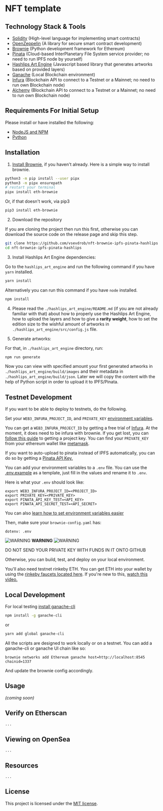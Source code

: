 # NFT template

## Technology Stack & Tools

- [Solidity](https://docs.soliditylang.org/en/latest/index.html) (High-level language for implementing smart contracts)
- [OpenZeppelin](https://docs.openzeppelin.com/contracts/4.x/) (A library for secure smart contract development)
- [Brownie](https://eth-brownie.readthedocs.io/en/stable/toctree.html#) (Python development framework for Ethereum)
- [Pinata](https://docs.pinata.cloud/) (Cloud-based InterPlanetary File System service provider; no need to run IPFS node by yourself)
- [Hashlips Art Engine](https://github.com/HashLips/hashlips_art_engine) (Javascript based library that generates artworks based on provided layers)
- [Ganache](https://www.trufflesuite.com/ganache) (Local Blockchain environment)
- [Infura](https://docs.infura.io/infura/) (Blockchain API to connect to a Testnet or a Mainnet; no need to run own Blockchain node)
- [Alchemy](https://docs.alchemy.com/alchemy/) (Blockchain API to connect to a Testnet or a Mainnet; no need to run own Blockchain node)

## Requirements For Initial Setup
Please install or have installed the following:

- [NodeJS and NPM](https://nodejs.org/en/download/)
- [Python](https://www.python.org/downloads/)


## Installation

1. [Install Brownie](https://eth-brownie.readthedocs.io/en/stable/install.html), if you haven't already. Here is a simple way to install brownie.


```bash
python3 -m pip install --user pipx
python3 -m pipx ensurepath
# restart your terminal
pipx install eth-brownie
```
Or, if that doesn't work, via pip3
```bash
pip3 install eth-brownie
```

2. Download the repository


If you are cloning the project then run this first, otherwise you can download the source code on the release page and skip this step. 


```bash
git clone https://github.com/vsevdrob/nft-brownie-ipfs-pinata-hashlips
cd nft-brownie-ipfs-pinata-hashlips
```


3. Install Hashlips Art Engine dependencies:


Go to the `hashlips_art_engine` and run the following command if you have `yarn` installed.
```bash
yarn install
```
Alternatively you can run this command if you have `node` installed.
```bash
npm install
```


4. Please read the `./hashlips_art_engine/README.md` (if you are not already familiar with that) about how to properly use the Hashlips Art Engine, how to upload the layers and how to give a __rarity weight__, how to set the edition size to the wishful amount of artworks in `./hashlips_art_engine/src/config.js` file.


5. Generate artworks:


For that, in `./hashlips_art_engine` directory, run:
```bash
npm run generate
```

Now you can view with specified amount your first generated artworks in `./hashlips_art_engine/build/images` and their metadata in `./hashlips_art_engine/build/json`. Later we will copy the content with the help of Python script in order to upload it to IPFS/Pinata.


## Testnet Development
If you want to be able to deploy to testnets, do the following.

Set your `WEB3_INFURA_PROJECT_ID`, and `PRIVATE_KEY` [environment variables](https://www.twilio.com/blog/2017/01/how-to-set-environment-variables.html).

You can get a `WEB3_INFURA_PROJECT_ID` by getting a free trial of [Infura](https://infura.io/). At the moment, it does need to be infura with brownie. If you get lost, you can [follow this guide](https://ethereumico.io/knowledge-base/infura-api-key-guide/) to getting a project key. You can find your `PRIVATE_KEY` from your ethereum wallet like [metamask](https://metamask.io/).

If you want to auto-upload to pinata instead of IPFS automatically, you can do so by getting a [Pinata API Key.](https://pinata.cloud/documentation#GettingStarted)

You can add your environment variables to a `.env` file. You can use the [.env.example](https://github.com/vsevdrob/nft-brownie-ipfs-pinata-hashlips/.env.example) as a template, just fill in the values and rename it to `.env`.

Here is what your `.env` should look like:
```
export WEB3_INFURA_PROJECT_ID=<PROJECT_ID>
export PRIVATE_KEY=<PRIVATE_KEY>
export PINATA_API_KEY_TEST=<API_KEY>
export PINATA_API_SECRET_TEST=<API_SECRET>
```

You can also [learn how to set environment variables easier](https://www.twilio.com/blog/2017/01/how-to-set-environment-variables.html)

Then, make sure your `brownie-config.yaml` has:

```
dotenv: .env
```

![WARNING](https://via.placeholder.com/15/f03c15/000000?text=+) **WARNING** ![WARNING](https://via.placeholder.com/15/f03c15/000000?text=+)

DO NOT SEND YOUR PRIVATE KEY WITH FUNDS IN IT ONTO GITHUB

Otherwise, you can build, test, and deploy on your local environment.


You'll also need testnet rinkeby ETH. You can get ETH into your wallet by using the [rinkeby faucets located here](https://faucets.chain.link/rinkeby). If you're new to this, [watch this video.](https://www.youtube.com/watch?v=P7FX_1PePX0)


## Local Development

For local testing [install ganache-cli](https://www.npmjs.com/package/ganache-cli)
```bash
npm install -g ganache-cli
```
or
```bash
yarn add global ganache-cli
```

All the scripts are designed to work locally or on a testnet. You can add a ganache-cli or ganache UI chain like so:
```
brownie networks add Ethereum ganache host=http://localhost:8545 chainid=1337
```
And update the brownie config accordingly.


## Usage

_(coming soon)_

## Verify on Etherscan

`...`

## Viewing on OpenSea

`...`

## Resources

`...`

## License

This project is licensed under the [MIT license](LICENSE).
